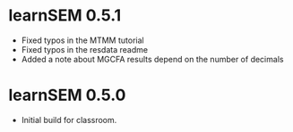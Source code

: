 # learnSEM 0.5.1

* Fixed typos in the MTMM tutorial
* Fixed typos in the resdata readme
* Added a note about MGCFA results depend on the number of decimals

# learnSEM 0.5.0

* Initial build for classroom. 
